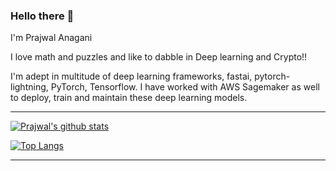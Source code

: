 ### Hello there 👋

I'm Prajwal Anagani

I love math and puzzles and like to dabble in Deep learning and Crypto!!

I'm adept in multitude of deep learning frameworks, fastai, pytorch-lightning, PyTorch, Tensorflow. I have worked with AWS Sagemaker as well to deploy, train and maintain these deep learning models.

* * * 
[![Prajwal's github stats](https://github-readme-stats.vercel.app/api?username=LawJarp-A&count_private=true&hide=contribs&theme=dracula)](https://github.com/anuraghazra/github-readme-stats)

[![Top Langs](https://github-readme-stats.vercel.app/api/top-langs/?username=LawJarp-A&layout=compact&theme=dracula)](https://github.com/anuraghazra/github-readme-stats)
* * * 
